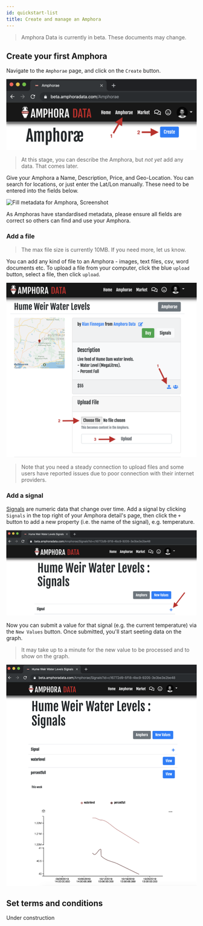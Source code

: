 ```yaml
---
id: quickstart-list
title: Create and manage an Amphora
---
```


> Amphora Data is currently in beta. These documents may change.


## Create your first Amphora

Navigate to the `Amphorae` page, and click on the `Create` button.

![How to Navigate to Create Amphora, Screenshot](../assets/screenshots/nav_create_amphora.png)

> At this stage, you can describe the Amphora, but *not yet* add any data. That comes later.

Give your Amphora a Name, Description, Price, and Geo-Location. You can search for locations, or just enter the Lat/Lon manually. These need to be entered into the fields below.

![Fill metadata for Amphora, Screenshot](../assets/screenshots/CreateAmphora.png)

As Amphoras have standardised metadata, please ensure all fields are correct so others can find and use your Amphora.

### Add a file

> The max file size is currently 10MB. If you need more, let us know.

You can add any kind of file to an Amphora - images, text files, csv, word documents etc. To upload a file from your computer, click the blue `upload` button, select a file, then click `upload`.

![Add a file to an Amphora, Screenshot](../assets/screenshots/add_file_amphora.png)

> Note that you need a steady connection to upload files and some users have reported issues due to poor connection with their internet providers.

### Add a signal

[Signals](../models/signal.md) are numeric data that change over time. Add a signal by clicking `Signals` in the top right of your Amphora detail's page, then click the `+` button to add a new property (i.e. the name of the signal), e.g. temperature.

![Add a signal to an Amphora, Screenshot](../assets/screenshots/add_signal_amphora.png)

Now you can submit a value for that signal (e.g. the current temperature) via the `New Values` button. Once submitted, you'll start seeting data on the graph.

> It may take up to a minute for the new value to be processed and to show on the graph.

![Viewing a signal on an Amphora, Screenshot](../assets/screenshots/view_signal_amphora.png)


## Set terms and conditions

Under construction
